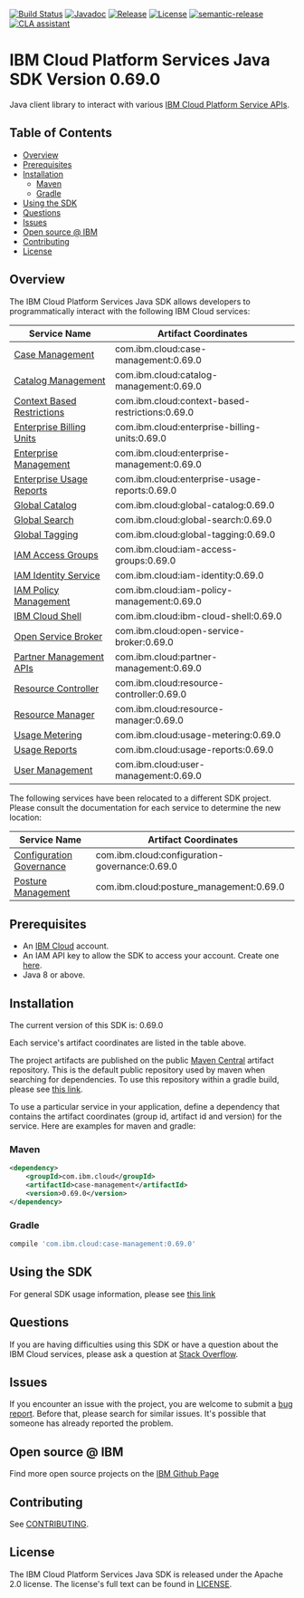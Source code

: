 [![Build Status](https://github.com/IBM/platform-services-java-sdk/actions/workflows/build.yaml/badge.svg)](https://github.com/IBM/platform-services-java-sdk/actions/workflows/build.yaml)
[![Javadoc](https://img.shields.io/static/v1?label=javadoc&message=latest&color=blue)](https://ibm.github.io/platform-services-java-sdk/docs/latest)
[![Release](https://img.shields.io/github/v/release/IBM/platform-services-java-sdk)](https://github.com/IBM/platform-services-java-sdk/releases/latest)
[![License](https://img.shields.io/badge/License-Apache%202.0-blue.svg)](https://opensource.org/licenses/Apache-2.0)
[![semantic-release](https://img.shields.io/badge/%20%20%F0%9F%93%A6%F0%9F%9A%80-semantic--release-e10079.svg)](https://github.com/semantic-release/semantic-release)
[![CLA assistant](https://cla-assistant.io/readme/badge/IBM/platform-services-java-sdk)](https://cla-assistant.io/IBM/platform-services-java-sdk)



# IBM Cloud Platform Services Java SDK Version 0.69.0

Java client library to interact with various 
[IBM Cloud Platform Service APIs](https://cloud.ibm.com/docs?tab=api-docs&category=platform_services).

## Table of Contents

<!--
  The TOC below is generated using the `markdown-toc` node package.

      https://github.com/jonschlinkert/markdown-toc

  You should regenerate the TOC after making changes to this file.

      npx markdown-toc --maxdepth 4 -i README.md
  -->

<!-- toc -->

- [Overview](#overview)
- [Prerequisites](#prerequisites)
- [Installation](#installation)
  * [Maven](#maven)
  * [Gradle](#gradle)
- [Using the SDK](#using-the-sdk)
- [Questions](#questions)
- [Issues](#issues)
- [Open source @ IBM](#open-source--ibm)
- [Contributing](#contributing)
- [License](#license)

<!-- tocstop -->

## Overview

The IBM Cloud Platform Services Java SDK allows developers to programmatically interact with the following IBM Cloud services:

Service Name | Artifact Coordinates
--- | --- 
[Case Management](https://cloud.ibm.com/apidocs/case-management?code=java) | com.ibm.cloud:case-management:0.69.0
[Catalog Management](https://cloud.ibm.com/apidocs/resource-catalog/private-catalog?code=java) | com.ibm.cloud:catalog-management:0.69.0
[Context Based Restrictions](https://cloud.ibm.com/apidocs/context-based-restrictions?code=java) | com.ibm.cloud:context-based-restrictions:0.69.0
[Enterprise Billing Units](https://cloud.ibm.com/apidocs/enterprise-apis/billing-unit?code=java) | com.ibm.cloud:enterprise-billing-units:0.69.0
[Enterprise Management](https://cloud.ibm.com/apidocs/enterprise-apis/enterprise?code=java) | com.ibm.cloud:enterprise-management:0.69.0
[Enterprise Usage Reports](https://cloud.ibm.com/apidocs/enterprise-apis/resource-usage-reports?code=java) | com.ibm.cloud:enterprise-usage-reports:0.69.0
[Global Catalog](https://cloud.ibm.com/apidocs/resource-catalog/global-catalog?code=java) | com.ibm.cloud:global-catalog:0.69.0
[Global Search](https://cloud.ibm.com/apidocs/search?code=java) | com.ibm.cloud:global-search:0.69.0
[Global Tagging](https://cloud.ibm.com/apidocs/tagging?code=java) | com.ibm.cloud:global-tagging:0.69.0
[IAM Access Groups](https://cloud.ibm.com/apidocs/iam-access-groups?code=java) | com.ibm.cloud:iam-access-groups:0.69.0
[IAM Identity Service](https://cloud.ibm.com/apidocs/iam-identity-token-api?code=java) | com.ibm.cloud:iam-identity:0.69.0
[IAM Policy Management](https://cloud.ibm.com/apidocs/iam-policy-management?code=java) | com.ibm.cloud:iam-policy-management:0.69.0
[IBM Cloud Shell](https://cloud.ibm.com/apidocs/cloudshell?code=java) | com.ibm.cloud:ibm-cloud-shell:0.69.0
[Open Service Broker](https://cloud.ibm.com/apidocs/resource-controller/ibm-cloud-osb-api?code=java) | com.ibm.cloud:open-service-broker:0.69.0
[Partner Management APIs](https://cloud.ibm.com/apidocs/partner-apis/partner?code=go) | com.ibm.cloud:partner-management:0.69.0
[Resource Controller](https://cloud.ibm.com/apidocs/resource-controller/resource-controller?code=java) | com.ibm.cloud:resource-controller:0.69.0
[Resource Manager](https://cloud.ibm.com/apidocs/resource-controller/resource-manager?code=java) | com.ibm.cloud:resource-manager:0.69.0
[Usage Metering](https://cloud.ibm.com/apidocs/usage-metering?code=java) | com.ibm.cloud:usage-metering:0.69.0
[Usage Reports](https://cloud.ibm.com/apidocs/metering-reporting?code=java) | com.ibm.cloud:usage-reports:0.69.0
[User Management](https://cloud.ibm.com/apidocs/user-management?code=java) | com.ibm.cloud:user-management:0.69.0

The following services have been relocated to a different SDK project.
Please consult the documentation for each service to determine the new location:

Service Name | Artifact Coordinates
--- | --- 
[Configuration Governance](https://cloud.ibm.com/apidocs/security-compliance/config?code=java) | com.ibm.cloud:configuration-governance:0.69.0
[Posture Management](https://cloud.ibm.com/apidocs/security-compliance/posture?code=java) | com.ibm.cloud:posture_management:0.69.0

## Prerequisites

[ibm-cloud-onboarding]: https://cloud.ibm.com/registration

* An [IBM Cloud][ibm-cloud-onboarding] account.
* An IAM API key to allow the SDK to access your account. Create one [here](https://cloud.ibm.com/iam/apikeys).
* Java 8 or above.

## Installation
The current version of this SDK is: 0.69.0

Each service's artifact coordinates are listed in the table above.

The project artifacts are published on the public [Maven Central](https://repo1.maven.org/maven2/)
artifact repository.  This is the default public repository used by maven when searching for dependencies.
To use this repository within a gradle build, please see
[this link](https://docs.gradle.org/current/userguide/declaring_repositories.html).

To use a particular service in your application, define a dependency that contains the
artifact coordinates (group id, artifact id and version) for the service.
Here are examples for maven and gradle:

### Maven

```xml
<dependency>
    <groupId>com.ibm.cloud</groupId>
    <artifactId>case-management</artifactId>
    <version>0.69.0</version>
</dependency>
```

### Gradle
```gradle
compile 'com.ibm.cloud:case-management:0.69.0'
```

## Using the SDK
For general SDK usage information, please see [this link](https://github.com/IBM/ibm-cloud-sdk-common/blob/main/README.md)

## Questions

If you are having difficulties using this SDK or have a question about the IBM Cloud services,
please ask a question at
[Stack Overflow](http://stackoverflow.com/questions/ask?tags=ibm-cloud).

## Issues
If you encounter an issue with the project, you are welcome to submit a
[bug report](https://github.com/IBM/platform-services-java-sdk/issues).
Before that, please search for similar issues. It's possible that someone has already reported the problem.

## Open source @ IBM
Find more open source projects on the [IBM Github Page](http://ibm.github.io/)

## Contributing
See [CONTRIBUTING](CONTRIBUTING.md).

## License

The IBM Cloud Platform Services Java SDK is released under the Apache 2.0 license.
The license's full text can be found in
[LICENSE](LICENSE).
